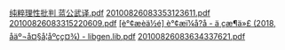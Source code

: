[纯粹理性批判 蓝公武译.pdf](https://github.com/user-attachments/files/15944842/default.pdf)
[20100826083353123611.pdf](https://github.com/user-attachments/files/15944843/20100826083353123611.pdf)
[20100826083315220609.pdf](https://github.com/user-attachments/files/15944844/20100826083315220609.pdf)
[[è°¢æèä½é] è°¢æï¼å?å - ä¸çæ¶ä»£ (2018, åäº¬å¤§å­¦åºçç¤¾) - libgen.lib.pdf](https://github.com/user-attachments/files/15944845/e.ae.e.a.e.e.ae.i.a.a.-.a.c.ae.a.2018.a.a.a.a.a.c.c.-.libgen.lib.pdf)
[20100826083634337621.pdf](https://github.com/user-attachments/files/15944847/20100826083634337621.pdf)
